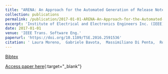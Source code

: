 ```yaml
---
title: "ARENA: An Approach for the Automated Generation of Release Notes"
collection: publications
permalink: /publication/2017-01-01-ARENA-An-Approach-for-the-Automated-Generation-of-Release-Notes
excerpt: 'Institute of Electrical and Electronics Engineers Inc. (IEEE), Los Alamitos, CA, USA, Scopus ID: 2-s2.0-85013119887, Cited by: 12'
date: 2017-01-01
venue: 'IEEE Trans. Software Eng.'
paperurl: 'https://doi.org/10.1109/TSE.2016.2591536'
citation: ' Laura Moreno,  Gabriele Bavota,  Massimiliano Di Penta,  Rocco Oliveto,  Andrian Marcus,  Gerardo Canfora, &quot;ARENA: An Approach for the Automated Generation of Release Notes.&quot; IEEE Trans. Software Eng., 2017.'
---
```

[Bibtex](https://dblp.org/rec/bib/journals/tse/MorenoBPOMC17)

[Access paper here](https://doi.org/10.1109/TSE.2016.2591536){:target="_blank"}
